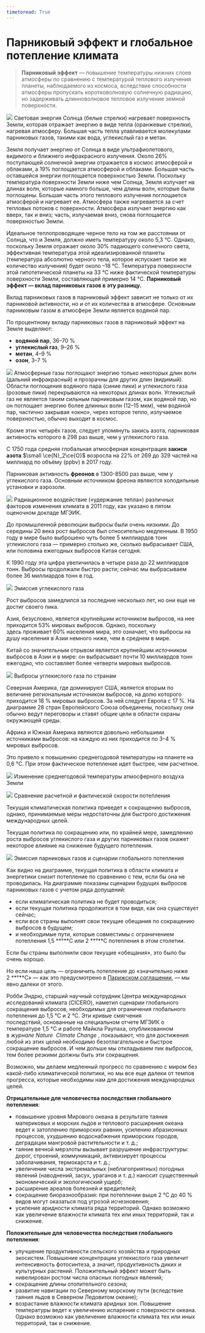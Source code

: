 ```yaml
---
timetoread: True
---
```


# Парниковый эффект и глобальное потепление климата

> **Парниковый эффект** — повышение температуры нижних слоев атмосферы по сравнению с температурой теплового излучения планеты, наблюдаемого из космоса, вследствие способности атмосферы пропускать коротковолновую солнечную радиацию, но задерживать длинноволновое тепловое излучение земной поверхности.

![](../../media/parnikovyj-effekt.svg)
Световая энергия Солнца (белые стрелки) нагревает поверхность Земли, которая отражает энергию в виде тепла (оранжевые стрелки), нагревая атмосферу. Большая часть тепла улавливается молекулами парниковых газов, такими как вода, углекислый газ и метан.

Земля получает энергию от Солнца в виде ультрафиолетового, видимого и ближнего инфракрасного излучения. Около 26% поступающей солнечной энергии отражается в космос атмосферой и облаками, а 19% поглощается атмосферой и облаками. Большая часть оставшейся энергии поглощается поверхностью Земли. Поскольку температура поверхности Земли ниже чем Солнца, Земля излучает на длинах волн, которые намного больше, чем длины волн, которые были поглощены. Большая часть этого теплового излучения поглощается атмосферой и нагревает ее. Атмосфера также нагревается за счет тепловых потоков с поверхности. Атмосфера излучает энергию как вверх, так и вниз; часть, излучаемая вниз, снова поглощается поверхностью Земли.

Идеальное теплопроводящее черное тело на том же расстоянии от Солнца, что и Земля, должно иметь температуру около 5,3 °C. Однако, поскольку Земля отражает около 30% падающего солнечного света, эффективная температура этой идеализированной планеты (температура абсолютно черного тела, которое испускает такое же количество излучения) будет около –18 °C. Температура поверхности этой гипотетической планеты на 33 °C ниже фактической температуры поверхности Земли, составляющей примерно 14 °C. **Парниковый эффект — вклад парниковых газов в эту разницу.**

Вклад парниковых газов в парниковый эффект зависит не только от их парниковой активности, но и от их количества в атмосфере. Основным парниковым газом в атмосфере Земли является водяной пар.

По процентному вкладу парниковых газов в парниковый эффект на Земле выделяют:

-   **водяной пар**, 36–70 %
-   **углекислый газ**, 9–26 %
-   **метан**, 4–9 %
-   **озон**, 3–7 %


![](../../media/dliny-voln.png)
Атмосферные газы поглощают энергию только некоторых длин волн (дальний инфракрасный) и прозрачны для других длин (видимый). Области поглощения водяного пара (синие пики) и углекислого газа (розовые пики) перекрываются на некоторых длинах волн. Углекислый газ не является таким сильным парниковым газом, как водяной пар, но он поглощает энергию более длинных волн (12–15 мкм), чем водяной пар, частично закрывая «окно», через которое тепло, излучаемое поверхностью, обычно выходит в космос.

Кроме этих четырёх газов, следует упомянуть закись азота, парниковая активность которого в 298 раз выше, чем у углекислого газа.

С 1750 года средняя глобальная атмосферная концентрация **закиси азота** $\small \ce{N}_2\ce{O}$ возросла на 22% от 269 до 329 частей на миллиард по объёму (ppbv) в 2017 году.

Парниковая активность **фреонов** в 1300-8500 раз выше, чем у углекислого газа. Основным источником фреона являются холодильные установки и аэрозоли.


![](../../media/radiacionnoe-vozdejstvie-uderzhanie-tepla-razlichnyh-faktorov.svg)
Радиационное воздействие («удержание тепла») различных факторов изменения климата в 2011 году, как указано в пятом оценочном докладе МГЭИК.

До промышленной революции выбросы были очень низкими. До середины 20 века рост выбросов был относительно медленным. В 1950 году в мире было выброшено чуть более 5 миллиардов тонн углекислого газа — примерно столько же, сколько выбрасывает США, или половина ежегодных выбросов Китая сегодня.

К 1990 году эта цифра увеличилась в четыре раза до 22 миллиардов тонн. Выбросы продолжали быстро расти; сейчас мы выбрасываем более 36 миллиардов тонн в год.


![](../../media/emissiya-uglekislogo-gaza.svg)
Эмиссия углекислого газа

Рост выбросов замедлился за последние несколько лет, но они еще не достиг своего пика.

Азия, безусловно, является крупнейшим источником выбросов, на нее приходится 53% мировых выбросов. Однако, поскольку здесь проживает 60% населения мира, это означает, что выбросы на душу населения в Азии немного ниже, чем в среднем в мире.

Китай со значительным отрывом является крупнейшим источником выбросов в Азии и в мире: он выбрасывает почти 10 миллиардов тонн ежегодно, что составляет более четверти мировых выбросов.


![](../../media/vybrosy-uglekislogo-gaza-po-stranam.png)
Выбросы углекислого газа по странам

Северная Америка, где доминируют США, является вторым по величине региональным источником выбросов, на долю которого приходится 18 % мировых выбросов. За ней следует Европа с 17 %. На диаграмме 28 стран Европейского Союза объединены, поскольку они обычно ведут переговоры и ставят общие цели в области охраны окружающей среды.

Африка и Южная Америка являются довольно небольшими источниками выбросов: на каждую из них приходится по 3–4 % мировых выбросов.

Это привело к повышению среднегодовой температуры на планете на 0,6 °C. При этом фактическое потепление идет быстрее, чем расчетное.


![](../../media/izmenenie-srednegodovoj-temperatury-atmosfernogo-vozduha-zemli.png)
Изменение среднегодовой температуры атмосферного воздуха Земли

![](../../media/sravnenie-raschetnoj-i-fakticheskoj-skorosti-potepleniya.png)
Сравнение расчетной и фактической скорости потепления

Текущая климатическая политика приведет к сокращению выбросов, однако, принимаемые меры недостаточны для быстрого достижения международных целей.

Текущая политика по сокращению или, по крайней мере, замедлению роста выбросов углекислого газа и других парниковых газов окажет некоторое влияние на снижение будущего потепления.

![](../../media/emissiya-parnikovyh-gazov-i-scenarii-globalnogo-potepleniya.png)
Эмиссия парниковых газов и сценарии глобального потепления

Как видно на диаграмме, текущая политика в области климата и энергетики снизит потепление по сравнению с тем, если бы она не проводилась. На диаграмме показаны сценарии будущих выбросов парниковых газов с учетом ряда допущений:

-   если климатическая политика не будет проводиться;
-   если текущая политика продолжится в том виде, как она существует сейчас;
-   если все страны выполнят свои текущие обещания по сокращению выбросов в будущем;
-   и необходимые пути, которые совместимы с ограничением потепления 1,5 **°**C или 2 **°**C потепления в этом столетии.

Если бы страны выполнили свои текущие «обещания», это было бы очень хорошо.

Но если наша цель — ограничить потепление до «значительно ниже 2 **°**C» — как это предусмотрено в [Парижском соглашении](https://www.notion.so/d60c9ecd39714e79b9c050e12d730d45), — мы явно далеки от этого.

Робби Эндрю, старший научный сотрудник Центра международных исследований климата (CICERO), наметил сценарии глобального сокращения выбросов, необходимых для ограничения глобального потепления до 1,5 °C и 2 °C. Эти кривые смягчения последствий, основанные на специальном отчете МГЭИК о температуре 1,5 °C и работе Майкла Раупаха, опубликованном в _журнале Nature_  _Climate Change_ , показывают, что для достижения любой из этих целей необходимо безотлагательное и быстрое сокращение выбросов. И чем дольше мы откладываем пик выбросов, тем более резкими должны быть эти сокращения.

Возможно, мы делаем медленный прогресс по сравнению с миром без какой-либо климатической политики, но мы все еще далеки от темпов прогресса, которые необходимы нам для достижения международных целей.

**Отрицательные для человечества последствия глобального потепления**:

-   повышение уровня Мирового океана в результате таяния материковых и морских льдов и теплового расширения океана ведет к затоплению приморских равнин, усилению абразионных процессов, ухудшению водоснабжения приморских городов, деградации мангровой растительности и т. д.;
-   таяние вечной мерзлоты вызывает разрушение инфраструктуры: дорог, строений, коммуникаций, активизирует процессы заболачивания, термокарста и т. д.;
-   увеличение числа экстремальных (неблагоприятных) погодных явлений (наводнений, засух, ураганов и т. д.) наносит существенный экономический и экологический ущерб;
-   расширение ареалов болезней и вредителей;
-   сокращение биоразнообразия: при потеплении выше 2 °С до 40 % видов могут оказаться под угрозой исчезновения;
-   усиление аридности климата ряда территорий. Однако возможно как увеличение влажности климата тех или иных территорий, так и снижение.

**Положительные для человечества последствия глобального потепления**:

-   улучшение продуктивности сельского хозяйства и природных экосистем. Повышение концентрации углекислого газа увеличит интенсивность фотосинтеза, а значит, продуктивность диких и культурных растений. Положительный эффект может быть нивелирован ростом числа опасных погодных явлений;
-   сокращение длины отопительного сезона;
-   развитие навигации по Северному морскому пути (вследствие таяния льдов в Северном Ледовитом океане);
-   возрастание влажности климата аридных зон. Повышение температуры ведет к увеличению испарения с поверхности океана. Однако возможно как увеличение влажности климата тех или иных территорий, так и снижение.